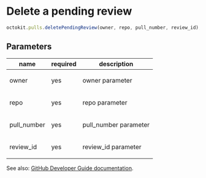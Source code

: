 # Delete a pending review

```js
octokit.pulls.deletePendingReview(owner, repo, pull_number, review_id);
```

## Parameters

<table>
  <thead>
    <tr>
      <th>name</th>
      <th>required</th>
      <th>description</th>
    </tr>
  </thead>
  <tbody>
    <tr><td>owner</td><td>yes</td><td>

owner parameter

</td></tr>
<tr><td>repo</td><td>yes</td><td>

repo parameter

</td></tr>
<tr><td>pull_number</td><td>yes</td><td>

pull_number parameter

</td></tr>
<tr><td>review_id</td><td>yes</td><td>

review_id parameter

</td></tr>
  </tbody>
</table>

See also: [GitHub Developer Guide documentation](endpoint.documentationUrl).
